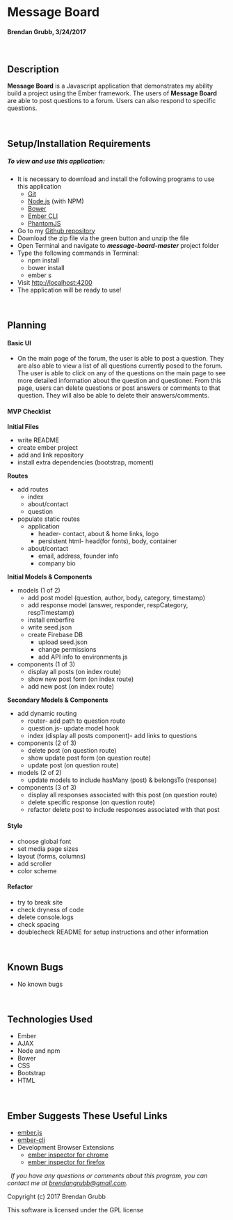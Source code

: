 # **Message Board**
#### Brendan Grubb, 3/24/2017


&nbsp;
## Description
**Message Board** is a Javascript application that demonstrates my ability build a project using the Ember framework. The users of **Message Board** are able to post questions to a forum. Users can also respond to specific questions.


&nbsp;
## Setup/Installation Requirements
##### _To view and use this application:_
* It is necessary to download and install the following programs to use this application
  * [Git](https://git-scm.com/)
  * [Node.js](https://nodejs.org/) (with NPM)
  * [Bower](https://bower.io/)
  * [Ember CLI](https://ember-cli.com/)
  * [PhantomJS](http://phantomjs.org/)
* Go to my [Github repository](https://github.com/Brendangrubb/message-board)
* Download the zip file via the green button and unzip the file
* Open Terminal and navigate to **_message-board-master_** project folder
* Type the following commands in Terminal:
  * npm install
  * bower install
  * ember s
* Visit [http://localhost:4200](http://localhost:4200)
* The application will be ready to use!


&nbsp;
## Planning

#### Basic UI
* On the main page of the forum, the user is able to post a question. They are also able to view a list of all questions currently posed to the forum. The user is able to click on any of the questions on the main page to see more detailed information about the question and questioner. From this page, users can delete questions or post answers or comments to that question. They will also be able to delete their answers/comments.

#### MVP Checklist
**Initial Files**

  * write README
  * create ember project
  * add and link repository
  * install extra dependencies  (bootstrap, moment)

**Routes**
  * add routes
    * index
    * about/contact
    * question
  * populate static routes
    * application
      * header- contact, about & home links, logo
      * persistent html- head(for fonts), body, container
    * about/contact
      * email, address, founder info
      * company bio

**Initial Models & Components**
  * models (1 of 2)
    * add post model (question, author, body, category, timestamp)
    * add response model (answer, responder, respCategory, respTimestamp)
    * install emberfire
    * write seed.json
    * create Firebase DB
      * upload seed.json
      * change permissions
      * add API info to environments.js
  * components (1 of 3)
    * display all posts (on index route)
    * show new post form (on index route)
    * add new post (on index route)

**Secondary Models & Components**
  * add dynamic routing
    * router- add path to question route
    * question.js- update model hook
    * index (display all posts component)- add links to questions
  * components (2 of 3)
    * delete post (on question route)
    * show update post form (on question route)
    * update post (on question route)
  * models (2 of 2)
    * update models to include hasMany (post) & belongsTo (response)
  * components (3 of 3)
    * display all responses associated with this post (on question route)
    * delete specific response (on question route)
    * refactor delete post to include responses associated with that post

#### Style
* choose global font
* set media page sizes
* layout (forms, columns)
* add scroller
* color scheme

#### Refactor
  * try to break site
  * check dryness of code
  * delete console.logs
  * check spacing
  * doublecheck README for setup instructions and other information


&nbsp;
## Known Bugs
* No known bugs


&nbsp;
## Technologies Used
* Ember
* AJAX
* Node and npm
* Bower
* CSS
* Bootstrap
* HTML


&nbsp;
## Ember Suggests These Useful Links
* [ember.js](http://emberjs.com/)
* [ember-cli](https://ember-cli.com/)
* Development Browser Extensions
  * [ember inspector for chrome](https://chrome.google.com/webstore/detail/ember-inspector/bmdblncegkenkacieihfhpjfppoconhi)
  * [ember inspector for firefox](https://addons.mozilla.org/en-US/firefox/addon/ember-inspector/)


&nbsp;
_If you have any questions or comments about this program, you can contact me at [brendangrubb@gmail.com](mailto:brendangrubb@gmail.com)._

Copyright (c) 2017 Brendan Grubb

This software is licensed under the GPL license
